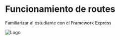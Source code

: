 
#  Funcionamiento de routes

Familiarizar al estudiante con el Framework Express

![Logo](https://res.cloudinary.com/practicaldev/image/fetch/s--KkScstnJ--/c_imagga_scale,f_auto,fl_progressive,h_420,q_auto,w_1000/https://dev-to-uploads.s3.amazonaws.com/uploads/articles/zojuy79lo3fn3qdt7g6p.png)
